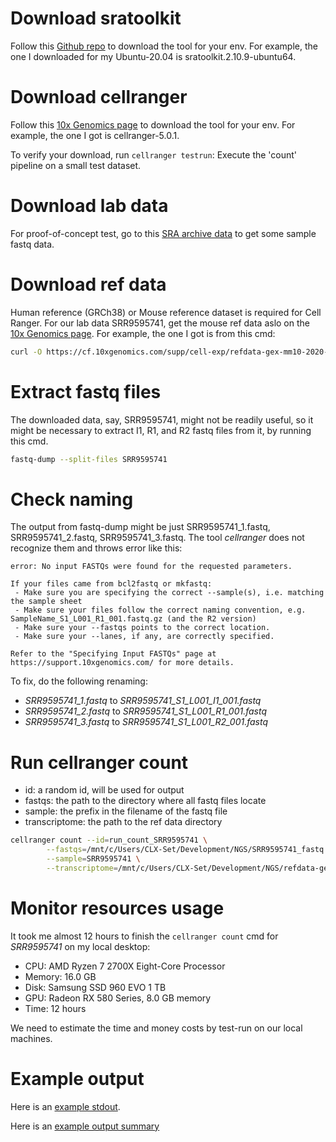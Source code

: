 # Download sratoolkit

Follow this [Github repo](https://github.com/ncbi/sra-tools) to download the tool for your env.
For example, the one I downloaded for my Ubuntu-20.04 is sratoolkit.2.10.9-ubuntu64.

# Download cellranger

Follow this [10x Genomics page](https://support.10xgenomics.com/single-cell-gene-expression/software/downloads/latest) to download the tool for your env.
For example, the one I got is cellranger-5.0.1.

To verify your download, run `cellranger testrun`: Execute the 'count' pipeline on a small test dataset.

# Download lab data

For proof-of-concept test, go to this [SRA archive data](https://trace.ncbi.nlm.nih.gov/Traces/sra/?run=SRR9595741) to get some sample fastq data.

# Download ref data

Human reference (GRCh38) or Mouse reference dataset is required for Cell Ranger. For our lab data SRR9595741, get the mouse ref data aslo on the [10x Genomics page](https://support.10xgenomics.com/single-cell-gene-expression/software/downloads/latest). For example, the one I got is from this cmd:

```bash
curl -O https://cf.10xgenomics.com/supp/cell-exp/refdata-gex-mm10-2020-A.tar.gz
```

# Extract fastq files

The downloaded data, say, SRR9595741, might not be readily useful, so it might be necessary to extract I1, R1, and R2 fastq files from it, by running this cmd.

```bash
fastq-dump --split-files SRR9595741
```

# Check naming

The output from fastq-dump might be just SRR9595741_1.fastq, SRR9595741_2.fastq, SRR9595741_3.fastq. The tool *cellranger* does not recognize them and throws error like this:

```
error: No input FASTQs were found for the requested parameters.

If your files came from bcl2fastq or mkfastq:
 - Make sure you are specifying the correct --sample(s), i.e. matching the sample sheet
 - Make sure your files follow the correct naming convention, e.g. SampleName_S1_L001_R1_001.fastq.gz (and the R2 version)
 - Make sure your --fastqs points to the correct location.
 - Make sure your --lanes, if any, are correctly specified.

Refer to the "Specifying Input FASTQs" page at https://support.10xgenomics.com/ for more details.
```

To fix, do the following renaming:

* *SRR9595741_1.fastq* to *SRR9595741_S1_L001_I1_001.fastq*
* *SRR9595741_2.fastq* to *SRR9595741_S1_L001_R1_001.fastq*
* *SRR9595741_3.fastq* to *SRR9595741_S1_L001_R2_001.fastq*

# Run cellranger count

* id: a random id, will be used for output
* fastqs: the path to the directory where all fastq files locate
* sample: the prefix in the filename of the fastq file
* transcriptome: the path to the ref data directory

```bash
cellranger count --id=run_count_SRR9595741 \
        --fastqs=/mnt/c/Users/CLX-Set/Development/NGS/SRR9595741_fastq \
        --sample=SRR9595741 \
        --transcriptome=/mnt/c/Users/CLX-Set/Development/NGS/refdata-gex-mm10-2020-A
```

# Monitor resources usage

It took me almost 12 hours to finish the `cellranger count` cmd for *SRR9595741* on my local desktop:

* CPU: AMD Ryzen 7 2700X Eight-Core Processor
* Memory: 16.0 GB
* Disk: Samsung SSD 960 EVO 1 TB
* GPU: Radeon RX 580 Series, 8.0 GB memory
* Time: 12 hours

We need to estimate the time and money costs by test-run on our local machines.

# Example output

Here is an [example stdout](./example_stdout.txt).

Here is an [example output summary](./example_web_summary.html)